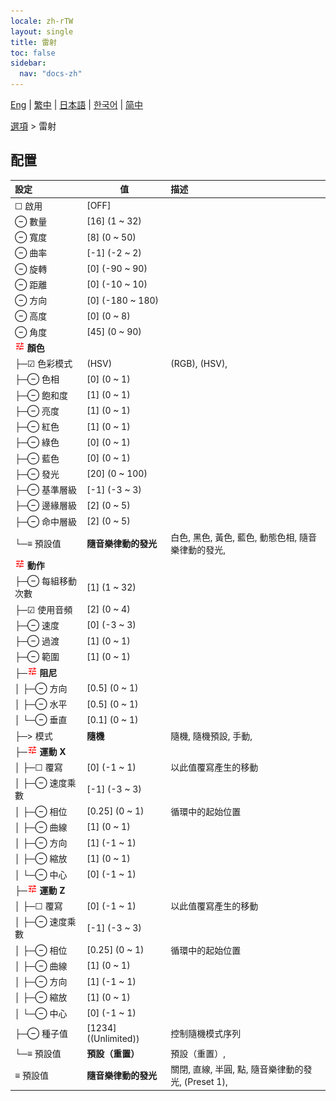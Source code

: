 ```yaml
---
locale: zh-rTW
layout: single
title: 雷射
toc: false
sidebar:
  nav: "docs-zh"
---
```

[Eng](/dancexr/menu/2025.5/stage/laser) | [繁中](/tw/dancexr/menu/2025.5/stage/laser) | [日本語](/jp/dancexr/menu/2025.5/stage/laser) | [한국어](/kr/dancexr/menu/2025.5/stage/laser) | [简中](/zh/dancexr/menu/2025.5/stage/laser)

[選項](../menu#選項) > 雷射

## 配置

| 設定 | 值 | 描述 |
| :--- | --- | :--- |
| ☐ 啟用 | [OFF] | 
| ⊖ 數量 | [16] (1 ~ 32) | 
| ⊖ 寬度 | [8] (0 ~ 50) | 
| ⊖ 曲率 | [-1] (-2 ~ 2) | 
| ⊖ 旋轉 | [0] (-90 ~ 90) | 
| ⊖ 距離 | [0] (-10 ~ 10) | 
| ⊖ 方向 | [0] (-180 ~ 180) | 
| ⊖ 高度 | [0] (0 ~ 8) | 
| ⊖ 角度 | [45] (0 ~ 90) | 
| <img src="/images/icon/ic_tune.png" alt="tune icon"/> **顏色** | | 
| ├─☑ 色彩模式 | (HSV) | (RGB), (HSV), 
| ├─⊖ 色相 | [0] (0 ~ 1) | 
| ├─⊖ 飽和度 | [1] (0 ~ 1) | 
| ├─⊖ 亮度 | [1] (0 ~ 1) | 
| ├─⊖ 紅色 | [1] (0 ~ 1) | 
| ├─⊖ 綠色 | [0] (0 ~ 1) | 
| ├─⊖ 藍色 | [0] (0 ~ 1) | 
| ├─⊖ 發光 | [20] (0 ~ 100) | 
| ├─⊖ 基準層級 | [-1] (-3 ~ 3) | 
| ├─⊖ 邊緣層級 | [2] (0 ~ 5) | 
| ├─⊖ 命中層級 | [2] (0 ~ 5) | 
| └─≡ 預設值 | **隨音樂律動的發光** | 白色, 黑色, 黃色, 藍色, 動態色相, 隨音樂律動的發光,  |
| <img src="/images/icon/ic_tune.png" alt="tune icon"/> **動作** | | 
| ├─⊖ 每組移動次數 | [1] (1 ~ 32) | 
| ├─☑ 使用音頻 | [2] (0 ~ 4) | 
| ├─⊖ 速度 | [0] (-3 ~ 3) | 
| ├─⊖ 過渡 | [1] (0 ~ 1) | 
| ├─⊖ 範圍 | [1] (0 ~ 1) | 
| ├─<img src="/images/icon/ic_tune.png" alt="tune icon"/> **阻尼** | | 
| │ ├─⊖ 方向 | [0.5] (0 ~ 1) | 
| │ ├─⊖ 水平 | [0.5] (0 ~ 1) | 
| │ └─⊖ 垂直 | [0.1] (0 ~ 1) | 
| ├─> 模式 | **隨機** | 隨機, 隨機預設, 手動,  |
| ├─<img src="/images/icon/ic_tune.png" alt="tune icon"/> **運動 X** | | 
| │ ├─☐ 覆寫 | [0] (-1 ~ 1) | 以此值覆寫產生的移動
| │ ├─⊖ 速度乘數 | [-1] (-3 ~ 3) | 
| │ ├─⊖ 相位 | [0.25] (0 ~ 1) | 循環中的起始位置
| │ ├─⊖ 曲線 | [1] (0 ~ 1) | 
| │ ├─⊖ 方向 | [1] (-1 ~ 1) | 
| │ ├─⊖ 縮放 | [1] (0 ~ 1) | 
| │ └─⊖ 中心 | [0] (-1 ~ 1) | 
| ├─<img src="/images/icon/ic_tune.png" alt="tune icon"/> **運動 Z** | | 
| │ ├─☐ 覆寫 | [0] (-1 ~ 1) | 以此值覆寫產生的移動
| │ ├─⊖ 速度乘數 | [-1] (-3 ~ 3) | 
| │ ├─⊖ 相位 | [0.25] (0 ~ 1) | 循環中的起始位置
| │ ├─⊖ 曲線 | [1] (0 ~ 1) | 
| │ ├─⊖ 方向 | [1] (-1 ~ 1) | 
| │ ├─⊖ 縮放 | [1] (0 ~ 1) | 
| │ └─⊖ 中心 | [0] (-1 ~ 1) | 
| ├─⊖ 種子值 | [1234] ((Unlimited)) | 控制隨機模式序列
| └─≡ 預設值 | **預設（重置）** | 預設（重置）,  |
| ≡ 預設值 | **隨音樂律動的發光** | 關閉, 直線, 半圓, 點, 隨音樂律動的發光, (Preset 1),  |
